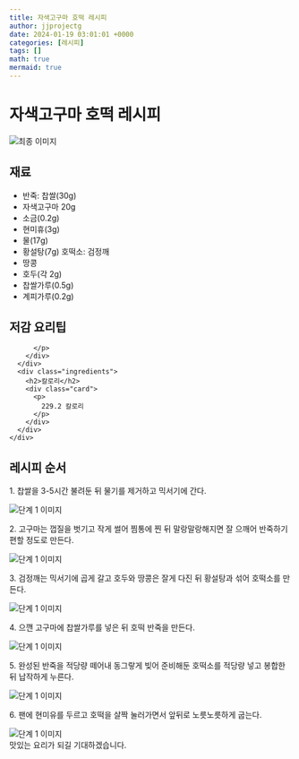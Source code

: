 ```yaml
---
title: 자색고구마 호떡 레시피
author: jjprojectg
date: 2024-01-19 03:01:01 +0000
categories: [레시피]
tags: []
math: true
mermaid: true
---
```

<meta name="og:type" content="website"/>
<meta charset="UTF-8"/>
<div class="header">
  <h1>자색고구마 호떡 레시피</h1>
</div>

<div class="container my-4">
  <div class="row">
    <div class="col-12 col-md-6">
      <div class="recipe-image">
        <img src="http://www.foodsafetykorea.go.kr/uploadimg/20170106/20170106011651_1483676211608.jpg" class="step-image" alt="최종 이미지"/>
      </div>
    </div>
    <div class="col-12 col-md-6">
      <div class="ingredients">
        <h2>재료</h2>
        <ul class="card">
          <li> 반죽: 찹쌀(30g) </li>
          <li>  자색고구마 20g </li>
          <li>  소금(0.2g) </li>
          <li>  현미휴(3g) </li>
          <li>  물(17g) </li>
          <li>  황설탕(7g) 호떡소: 검정깨 </li>
          <li>  땅콩 </li>
          <li>  호두(각 2g) </li>
          <li>  찹쌀가루(0.5g) </li>
          <li>  계피가루(0.2g) </li>
</ul>
      </div>
    </div>
    <div class="col-12 col-md-6">
      <div class="ingredients">
        <h2>저감 요리팁</h2>
        <div class="card"> 
          <p>
            
          </p>
        </div>
      </div>
      <div class="ingredients">
        <h2>칼로리</h2>
        <div class="card"> 
          <p>
            229.2 칼로리
          </p>
        </div>
      </div>
    </div>
  </div>

  <h2 class="my-4">레시피 순서</h2>
  <div class="card recipe-card">
    <div class="card-body recipe-step">
      <p class="card-text step-description">1. 찹쌀을 3-5시간 불려둔 뒤 물기를 제거하고 믹서기에 간다.</p>
      <img src="http://www.foodsafetykorea.go.kr/uploadimg/cook/1058-1.jpg" alt="단계 1 이미지" class="step-image"/>
    </div>
  </div>
  <div class="card recipe-card">
    <div class="card-body recipe-step">
      <p class="card-text step-description">2. 고구마는 껍질을 벗기고 작게 썰어 찜통에 찐 뒤 말랑말랑해지면 잘 으깨어 반죽하기 편할 정도로 만든다.</p>
      <img src="http://www.foodsafetykorea.go.kr/uploadimg/cook/1058-2.jpg" alt="단계 1 이미지" class="step-image"/>
    </div>
  </div>
  <div class="card recipe-card">
    <div class="card-body recipe-step">
      <p class="card-text step-description">3. 검정깨는 믹서기에 곱게 갈고 호두와 땅콩은 잘게 다진 뒤 황설탕과 섞어 호떡소를 만든다.</p>
      <img src="http://www.foodsafetykorea.go.kr/uploadimg/cook/1058-3.jpg" alt="단계 1 이미지" class="step-image"/>
    </div>
  </div>
  <div class="card recipe-card">
    <div class="card-body recipe-step">
      <p class="card-text step-description">4. 으깬 고구마에 찹쌀가루를 넣은 뒤 호떡 반죽을 만든다.</p>
      <img src="http://www.foodsafetykorea.go.kr/uploadimg/cook/1058-4.jpg" alt="단계 1 이미지" class="step-image"/>
    </div>
  </div>
  <div class="card recipe-card">
    <div class="card-body recipe-step">
      <p class="card-text step-description">5. 완성된 반죽을 적당량 떼어내 동그랗게 빚어 준비해둔 호떡소를 적당량 넣고 봉합한 뒤 납작하게 누른다.</p>
      <img src="http://www.foodsafetykorea.go.kr/uploadimg/cook/1058-5.jpg" alt="단계 1 이미지" class="step-image"/>
    </div>
  </div>
  <div class="card recipe-card">
    <div class="card-body recipe-step">
      <p class="card-text step-description">6. 팬에 현미유를 두르고 호떡을 살짝 눌러가면서 앞뒤로 노릇노릇하게 굽는다.</p>
      <img src="http://www.foodsafetykorea.go.kr/uploadimg/cook/1058-6.jpg" alt="단계 1 이미지" class="step-image"/>
    </div>
  </div>

</div>
맛있는 요리가 되길 기대하겠습니다.
